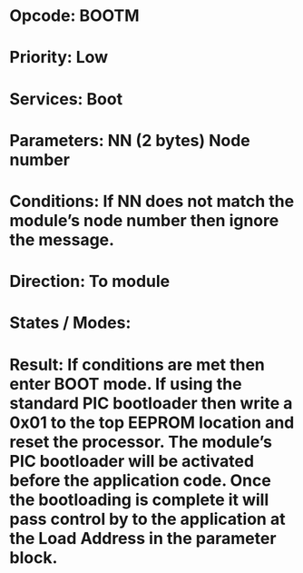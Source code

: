 # Opcode: BOOTM
# Priority: Low
# Services: Boot
# Parameters: NN (2 bytes) Node number
# Conditions: If NN does not match the module’s node number then ignore the message.
# Direction: To module
# States / Modes: 
# Result: If conditions are met then enter BOOT mode. If using the standard PIC bootloader then write a 0x01 to the top EEPROM location and reset the processor. The module’s PIC bootloader will be activated before the application code. Once the bootloading is complete it will pass control by to the application at the Load Address in the parameter block.